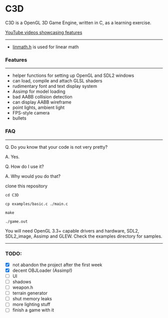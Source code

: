 # C3D
C3D is a OpenGL 3D Game Engine, written in C, as a learning exercise.

[YouTube videos showcasing features](https://www.youtube.com/watch?v=a591XlVhg2s&t=0s&index=2&list=PLjRugBWdnpzGRwpwNgbzrJWdNYixQwfZE)

---
* [linmath.h](https://github.com/datenwolf/linmath.h) is used for linear math

### Features
***
* helper functions for setting up OpenGL and SDL2 windows
* can load, compile and attach GLSL shaders
* rudimentary font and text display system
* Assimp for model loading
* bad AABB collision detection
* can display AABB wireframe
* point lights, ambient light
* FPS-style camera
* bullets

### FAQ
***
Q. Do you know that your code is not very pretty?

A. Yes.

Q. How do I use it?

A. Why would you do that?

clone this repository

`cd C3D`

`cp examples/basic.c ./main.c`

`make`

`./game.out`

You will need OpenGL 3.3+ capable drivers and hardware, SDL2, SDL2_image, Assimp and GLEW. Check the examples directory for samples.
***

### TODO:
- [x] not abandon the project after the first week
- [x] decent OBJLoader (Assimp!)
- [ ] UI
- [ ] shadows
- [ ] weapon.h
- [ ] terrain generator
- [ ] shut memory leaks
- [ ] more lighting stuff
- [ ] finish a game with it
